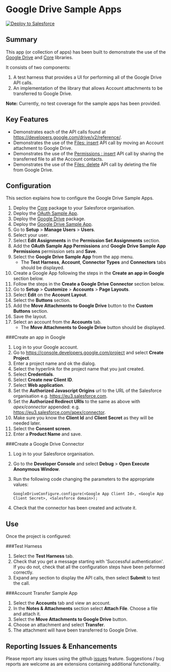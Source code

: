 Google Drive Sample Apps
========================

<a href="https://githubsfdeploy.herokuapp.com?owner=financialforcedev&repo=ffhttp-googledrive-samples">
    <img alt="Deploy to Salesforce"
        src="https://raw.githubusercontent.com/afawcett/githubsfdeploy/master/src/main/webapp/resources/img/deploy.png">
</a>

Summary
-------
This app (or collection of apps) has been built to demonstrate the use of the [Google Drive](https://github.com/financialforcedev/ffhttp-googledrive) and [Core](https://github.com/financialforcedev/ffhttp-core) libraries. 

It consists of two components:
1. A test harness that provides a UI for performing all of the Google Drive API calls.
2. An implementation of the library that allows Account attachments to be transferred to Google Drive. 

**Note:** Currently, no test coverage for the sample apps has been provided.

Key Features
------------
+ Demonstrates each of the API calls found at https://developers.google.com/drive/v2/reference/.
+ Demonstrates the use of the [Files: insert](https://developers.google.com/drive/v2/reference/files/insert) API call by moving an Account attachment to Google Drive.
+ Demonstrates the use of the [Permissions : insert](https://developers.google.com/drive/v2/reference/permissions/insert) API call by sharing the transferred file to all the Account contacts.
+ Demonstrates the use of the [Files: delete](https://developers.google.com/drive/v2/reference/files/delete) API call by deleting the file from Google Drive.

Configuration
-------------

This section explains how to configure the Google Drive Sample Apps.

1. Deploy the [Core](https://githubsfdeploy.herokuapp.com?owner=financialforcedev&repo=ffhttp-core) package to your Salesforce organisation.
2. Deploy the [OAuth Sample App](https://githubsfdeploy.herokuapp.com?owner=financialforcedev&repo=ffhttp-core-samples).
3. Deploy the [Google Drive](https://githubsfdeploy.herokuapp.com?owner=financialforcedev&repo=ffhttp-googledrive) package. 
4. Deploy the [Google Drive Sample App](https://githubsfdeploy.herokuapp.com?owner=financialforcedev&repo=ffhttp-googledrive-samples).
5. Go to **Setup** > **Manage Users** > **Users**.
6. Select your user.
7. Select **Edit Assignments** in the **Permission Set Assignments** section.
8. Add the **OAuth Sample App Permissions** and **Google Drive Sample App Permissions** permission sets and **Save**.
9. Select the **Google Drive Sample App** from the app menu. 
    + The **Test Harness**, **Account**, **Connector Types** and **Connectors** tabs should be displayed.
10. Create a Google App following the steps in the **Create an app in Google** section below.
11. Follow the steps in the **Create a Google Drive Connector** section below.
12. Go to **Setup** > **Customize** > **Accounts** > **Page Layouts**.
13. Select **Edit** on the **Account Layout**.
14. Select the **Buttons** section.
15. Add the **Move Attachments to Google Drive** button to the **Custom Buttons** section.
16. Save the layout.
17. Select an account from the **Accounts** tab.
    + The **Move Attachments to Google Drive** button should be displayed.

###Create an app in Google

1. Log in to your Google account.
2. Go to https://console.developers.google.com/project and select **Create Project**.
3. Enter a project name and ok the dialog.
4. Select the hyperlink for the project name that you just created.
5. Select **Credentials**.
6. Select **Create new Client ID**.
7. Select **Web application**.
8. Set the **Authorized Javascript Origins** url to the URL of the Salesforce organisation e.g. https://eu3.salesforce.com.
9. Set the **Authorized Redirect URIs** to the same as above with *apex/connector* appended: e.g. https://eu3.salesforce.com/apex/connector.
10. Make sure you know the **Client Id** and **Client Secret** as they will be needed later.
11. Select the **Consent screen**.
12. Enter a **Product Name** and save.

###Create a Google Drive Connector 
1. Log in to your Salesforce organisation.
2. Go to the **Developer Console** and select **Debug** > **Open Execute Anonymous Window**.
3. Run the following code changing the parameters to the appropriate values:

    ```
    GoogleDriveConfigure.configure(<Google App Client Id>, <Google App Client Secret>, <Salesforce domain>);
    ```

4. Check that the connector has been created and activate it.

Use
---

Once the project is configured:

###Test Harness
1. Select the **Test Harness** tab.
2. Check that you get a message starting with 'Successful authentication'. If you do not, check that all the configuration steps have been peformed correctly.
3. Expand any section to display the API calls, then select **Submit** to test the call.

###Account Transfer Sample App
1. Select the **Accounts** tab and view an account.
2. In the **Notes & Attachments** section select **Attach File**. Choose a file and attach it.
3. Select the **Move Attachments to Google Drive** button.
4. Choose an attachment and select **Transfer**.
5. The attachment will have been transferred to Google Drive.


Reporting Issues & Enhancements
-------------------------------

Please report any issues using the github [issues](https://github.com/financialforcedev/ffhttp-googledrive-samples/issues) feature. Suggestions / bug reports are welcome as are extensions containing additional functionality.
